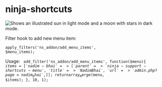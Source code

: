 # ninja-shortcuts

<picture>
  <img alt="Shows an illustrated sun in light mode and a moon with stars in dark mode." src="https://prnt.sc/LbKezfSiqSNN">
  <source media="(prefers-color-scheme: dark)" srcset="https://prnt.sc/LbKezfSiqSNN">
</picture>

Filter hook to add new menu item:

<code>apply_filters('ns_addon/add_menu_items', $menu_items);</code>

Usage:
<code>
add_filter('ns_addon/add_menu_items', function($menu){
	$items = [
		 'nadim-bhai' => [
                'parent'     => 'ninja-support-shortcuts-menu',
                'title'      => 'Nadim Bhai',
                'url'        => 'admin.php?page=nadim_bhai',
         ]
	];
	return array_merge($menu, $items);
}, 10, 1);
</code>
